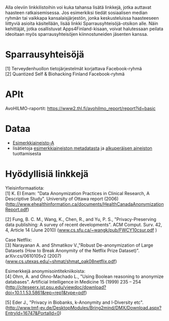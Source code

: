 Alla oleviin linkkilistoihin voi kuka tahansa lisätä linkkejä, jotka auttavat haasteen
ratkaisemisessa. Jos esimerkiksi tiedät sosiaalisen median ryhmän tai
vaikkapa kansalaisjärjestön, jonka keskusteluissa haasteeseen liittyviä asioita
käsitellään, lisää linkki Sparrausyhteisöjä-otsikon alle. Näin kehittäjät, jotka
osallistuvat Apps4Finland-kisaan, voivat halutessaan peilata ideoitaan myös
sparrausyhteisöjen kiinnostuneiden jäsenten kanssa.


Sparrausyhteisöjä
=================
[1] Terveydenhuollon tietojärjestelmät korjattava Facebook-ryhmä <br>
[2] Quantized Self & Biohacking Finland Facebook-ryhmä

APIt
====
AvoHILMO-raportit: https://www2.thl.fi/avohilmo_report/report?id=basic

Dataa
=====
* [Esimerkkiaineisto-A]() <br>
* lisätietoja [esimerkkiaineiston metadatasta](http://en.opasnet.org/w/KTL_Sarcoma_study#Simulated_data)
ja [alkuperäisen aineiston](http://en.opasnet.org/w/KTL_Sarcoma_study) tuottamisesta

Hyödyllisiä linkkejä
====================

Yleisinformaatiota: <br>
[1] K. El Emam: "Data Anonymization Practices in Clinical Research, A Descriptive Study". University of Ottawa report (2006) (http://www.ehealthinformation.ca/documents/HealthCanadaAnonymizationReport.pdf)

[2] Fung, B. C. M., Wang, K., Chen, R., and Yu, P. S., "Privacy-Preserving data publishing: A survey of recent developments". ACM Comput. Surv. 42, 4, Article 14 (June 2010) (www.cs.sfu.ca/~wangk/pub/FWCY10csur.pdf )

Case Netflix: <br>
[3] Narayanan A. and Shmatikov V.,"Robust De-anonymization of Large Datasets (How to Break Anonymity of the Netflix Prize Dataset)". arXiv:cs/0610105v2 (2007) (www.cs.utexas.edu/~shmat/shmat_oak08netflix.pdf)

Esimerkkejä anonymisointitekniikoista: <br>
[4] Ohrn, A. and Ohno-Machado L., "Using Boolean reasoning to anonymize databases".
Artificial Intelligence in Medicine 15 (1999) 235 – 254 (http://citeseerx.ist.psu.edu/viewdoc/download?doi=10.1.1.53.5861&rep=rep1&type=pdf)

[5] Eder J., "Privacy in Biobanks, k-Anonymity and l-Diversity etc". (http://www.tmf-ev.de/DesktopModules/Bring2mind/DMX/Download.aspx?EntryId=16747&PortalId=0)
